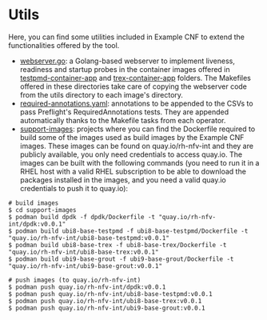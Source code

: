 # Utils

Here, you can find some utilities included in Example CNF to extend the functionalities offered by the tool.

- [webserver.go](webserver.go): a Golang-based webserver to implement liveness, readiness and startup probes in the container images offered in [testpmd-container-app](../testpmd-container-app) and [trex-container-app](../trex-container-app) folders. The Makefiles offered in these directories take care of copying the webserver code from the utils directory to each image's directory.
- [required-annotations.yaml](required-annotations.yaml): annotations to be appended to the CSVs to pass Preflight's RequiredAnnotations tests. They are appended automatically thanks to the Makefile tasks from each operator.
- [support-images](support-images): projects where you can find the Dockerfile required to build some of the images used as build images by the Example CNF images. These images can be found on quay.io/rh-nfv-int and they are publicly available, you only need credentials to access quay.io. The images can be built with the following commands (you need to run it in a RHEL host with a valid RHEL subscription to be able to download the packages installed in the images, and you need a valid quay.io credentials to push it to quay.io):

```
# build images
$ cd support-images
$ podman build dpdk -f dpdk/Dockerfile -t "quay.io/rh-nfv-int/dpdk:v0.0.1"
$ podman build ubi8-base-testpmd -f ubi8-base-testpmd/Dockerfile -t "quay.io/rh-nfv-int/ubi8-base-testpmd:v0.0.1"
$ podman build ubi8-base-trex -f ubi8-base-trex/Dockerfile -t "quay.io/rh-nfv-int/ubi8-base-trex:v0.0.1"
$ podman build ubi9-base-grout -f ubi9-base-grout/Dockerfile -t "quay.io/rh-nfv-int/ubi9-base-grout:v0.0.1"

# push images (to quay.io/rh-nfv-int)
$ podman push quay.io/rh-nfv-int/dpdk:v0.0.1
$ podman push quay.io/rh-nfv-int/ubi8-base-testpmd:v0.0.1
$ podman push quay.io/rh-nfv-int/ubi8-base-trex:v0.0.1
$ podman push quay.io/rh-nfv-int/ubi9-base-grout:v0.0.1
```
